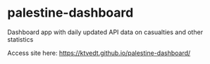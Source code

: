 # palestine-dashboard
Dashboard app with daily updated API data on casualties and other statistics

Access site here: https://ktvedt.github.io/palestine-dashboard/
